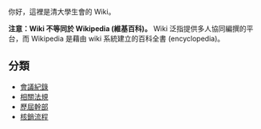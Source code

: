 你好，這裡是清大學生會的 Wiki。

**注意：Wiki 不等同於 Wikipedia (維基百科)。** Wiki 泛指提供多人協同編撰的平台，而 Wikipedia 是藉由 wiki 系統建立的百科全書 (encyclopedia)。


## 分類

- [會議紀錄](會議紀錄)
- [相關法規](相關法規)
- [歷屆幹部](歷屆幹部)
- [核銷流程](核銷流程)
